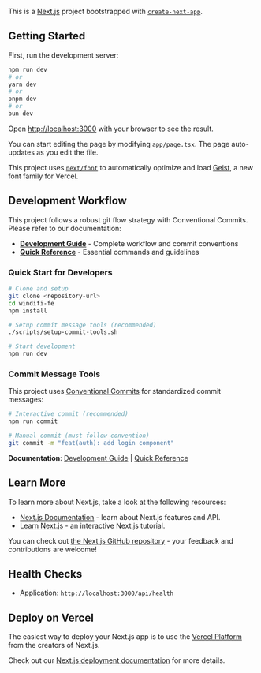 This is a [Next.js](https://nextjs.org) project bootstrapped with [`create-next-app`](https://nextjs.org/docs/app/api-reference/cli/create-next-app).

## Getting Started

First, run the development server:

```bash
npm run dev
# or
yarn dev
# or
pnpm dev
# or
bun dev
```

Open [http://localhost:3000](http://localhost:3000) with your browser to see the result.

You can start editing the page by modifying `app/page.tsx`. The page auto-updates as you edit the file.

This project uses [`next/font`](https://nextjs.org/docs/app/building-your-application/optimizing/fonts) to automatically optimize and load [Geist](https://vercel.com/font), a new font family for Vercel.

## Development Workflow

This project follows a robust git flow strategy with Conventional Commits. Please refer to our documentation:

- **[Development Guide](./docs/development-guide.md)** - Complete workflow and commit conventions
- **[Quick Reference](./docs/quick-reference.md)** - Essential commands and guidelines

### Quick Start for Developers

```bash
# Clone and setup
git clone <repository-url>
cd windifi-fe
npm install

# Setup commit message tools (recommended)
./scripts/setup-commit-tools.sh

# Start development
npm run dev
```

### Commit Message Tools

This project uses [Conventional Commits](https://www.conventionalcommits.org/en/v1.0.0/) for standardized commit messages:

```bash
# Interactive commit (recommended)
npm run commit

# Manual commit (must follow convention)
git commit -m "feat(auth): add login component"
```

**Documentation**: [Development Guide](./docs/development-guide.md) | [Quick Reference](./docs/quick-reference.md)

## Learn More

To learn more about Next.js, take a look at the following resources:

- [Next.js Documentation](https://nextjs.org/docs) - learn about Next.js features and API.
- [Learn Next.js](https://nextjs.org/learn) - an interactive Next.js tutorial.

You can check out [the Next.js GitHub repository](https://github.com/vercel/next.js) - your feedback and contributions are welcome!

## Health Checks

- Application: `http://localhost:3000/api/health`

## Deploy on Vercel

The easiest way to deploy your Next.js app is to use the [Vercel Platform](https://vercel.com/new?utm_medium=default-template&filter=next.js&utm_source=create-next-app&utm_campaign=create-next-app-readme) from the creators of Next.js.

Check out our [Next.js deployment documentation](https://nextjs.org/docs/app/building-your-application/deploying) for more details.
